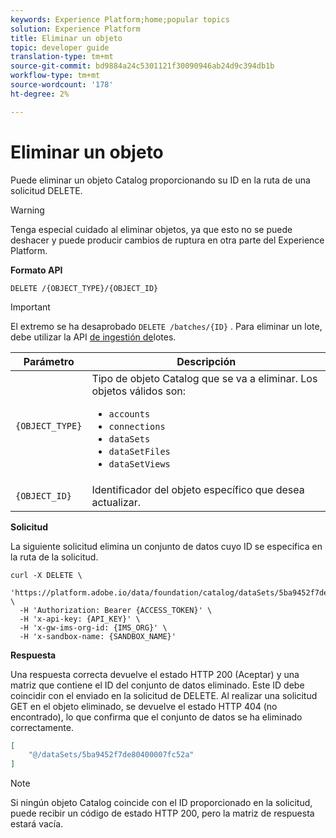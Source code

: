 ```yaml
---
keywords: Experience Platform;home;popular topics
solution: Experience Platform
title: Eliminar un objeto
topic: developer guide
translation-type: tm+mt
source-git-commit: bd9884a24c5301121f30090946ab24d9c394db1b
workflow-type: tm+mt
source-wordcount: '178'
ht-degree: 2%

---
```



# Eliminar un objeto

Puede eliminar un objeto Catalog proporcionando su ID en la ruta de una solicitud DELETE.

>[!WARNING]
>
>Tenga especial cuidado al eliminar objetos, ya que esto no se puede deshacer y puede producir cambios de ruptura en otra parte del Experience Platform.

**Formato API**

```http
DELETE /{OBJECT_TYPE}/{OBJECT_ID}
```

>[!IMPORTANT]
>
>El extremo se ha desaprobado `DELETE /batches/{ID}` . Para eliminar un lote, debe utilizar la API [de ingestión de](../../ingestion/batch-ingestion/api-overview.md#delete-a-batch)lotes.

| Parámetro | Descripción |
| --- | --- |
| `{OBJECT_TYPE}` | Tipo de objeto Catalog que se va a eliminar. Los objetos válidos son: <ul><li>`accounts`</li><li>`connections`</li><li>`dataSets`</li><li>`dataSetFiles`</li><li>`dataSetViews`</li></ul> |
| `{OBJECT_ID}` | Identificador del objeto específico que desea actualizar. |

**Solicitud**

La siguiente solicitud elimina un conjunto de datos cuyo ID se especifica en la ruta de la solicitud.

```shell
curl -X DELETE \
  'https://platform.adobe.io/data/foundation/catalog/dataSets/5ba9452f7de80400007fc52a' \
  -H 'Authorization: Bearer {ACCESS_TOKEN}' \
  -H 'x-api-key: {API_KEY}' \
  -H 'x-gw-ims-org-id: {IMS_ORG}' \
  -H 'x-sandbox-name: {SANDBOX_NAME}'
```

**Respuesta**

Una respuesta correcta devuelve el estado HTTP 200 (Aceptar) y una matriz que contiene el ID del conjunto de datos eliminado. Este ID debe coincidir con el enviado en la solicitud de DELETE. Al realizar una solicitud GET en el objeto eliminado, se devuelve el estado HTTP 404 (no encontrado), lo que confirma que el conjunto de datos se ha eliminado correctamente.

```json
[
    "@/dataSets/5ba9452f7de80400007fc52a"
]
```

>[!NOTE]
>
>Si ningún objeto Catalog coincide con el ID proporcionado en la solicitud, puede recibir un código de estado HTTP 200, pero la matriz de respuesta estará vacía.
